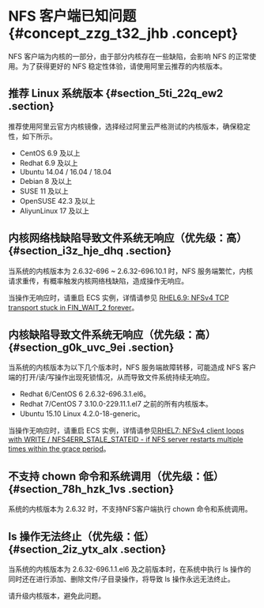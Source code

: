 # NFS 客户端已知问题 {#concept_zzg_t32_jhb .concept}

NFS 客户端为内核的一部分，由于部分内核存在一些缺陷，会影响 NFS 的正常使用。为了获得更好的 NFS 稳定性体验，请使用阿里云推荐的内核版本。

## 推荐 Linux 系统版本 {#section_5ti_22q_ew2 .section}

推荐使用阿里云官方内核镜像，选择经过阿里云严格测试的内核版本，确保稳定性，如下所示。

-   CentOS 6.9 及以上
-   Redhat 6.9 及以上
-   Ubuntu 14.04 / 16.04 / 18.04
-   Debian 8 及以上
-   SUSE 11 及以上
-   OpenSUSE 42.3 及以上
-   AliyunLinux 17 及以上

## 内核网络栈缺陷导致文件系统无响应（优先级：高） {#section_i3z_hje_dhq .section}

当系统的内核版本为 2.6.32-696 ~ 2.6.32-696.10.1 时，NFS 服务端繁忙，内核请求重传，有概率触发内核网络栈缺陷，造成操作无响应。

当操作无响应时，请重启 ECS 实例，详情请参见 [RHEL6.9: NFSv4 TCP transport stuck in FIN\_WAIT\_2 forever](https://access.redhat.com/solutions/3053801)。

## 内核缺陷导致文件系统无响应（优先级：高） {#section_g0k_uvc_9ei .section}

当系统的内核版本为以下几个版本时，NFS 服务端故障转移，可能造成 NFS 客户端的打开/读/写操作出现死锁情况，从而导致文件系统持续无响应。

-   Redhat 6/CentOS 6 2.6.32-696.3.1.el6。
-   Redhat 7/CentOS 7 3.10.0-229.11.1.el7 之前的所有内核版本。
-   Ubuntu 15.10 Linux 4.2.0-18-generic。

当操作无响应时，请重启 ECS 实例，详情请参见[RHEL7: NFSv4 client loops with WRITE / NFS4ERR\_STALE\_STATEID - if NFS server restarts multiple times within the grace period](https://access.redhat.com/solutions/1427473)。

## 不支持 chown 命令和系统调用（优先级：低） {#section_78h_hzk_1vs .section}

系统的内核版本为 2.6.32 时，不支持NFS客户端执行 chown 命令和系统调用。

## ls 操作无法终止（优先级：低） {#section_2iz_ytx_alx .section}

当系统的内核版本为 2.6.32-696.1.1.el6 及之前版本时，在系统中执行 ls 操作的同时还在进行添加、删除文件/子目录操作，将导致 ls 操作永远无法终止。

请升级内核版本，避免此问题。

